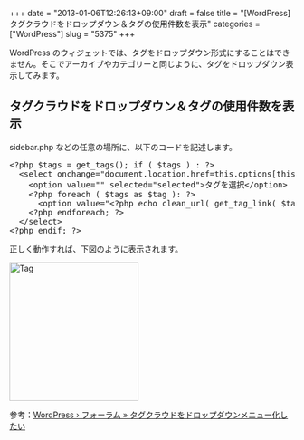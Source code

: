 +++
date = "2013-01-06T12:26:13+09:00"
draft = false
title = "[WordPress] タグクラウドをドロップダウン＆タグの使用件数を表示"
categories = ["WordPress"]
slug = "5375"
+++

WordPress のウィジェットでは、タグをドロップダウン形式にすることはできません。そこでアーカイブやカテゴリーと同じように、タグをドロップダウン表示してみます。

<h2>タグクラウドをドロップダウン＆タグの使用件数を表示</h2>

sidebar.php などの任意の場所に、以下のコードを記述します。

<pre class="prettyprint">
&lt;?php $tags = get_tags(); if ( $tags ) : ?>
  &lt;select onchange="document.location.href=this.options[this.selectedIndex].value;">
    &lt;option value="" selected="selected">タグを選択&lt;/option>
    &lt;?php foreach ( $tags as $tag ): ?>
      &lt;option value="&lt;?php echo clean_url( get_tag_link( $tag->term_id ) ); ?>">&lt;?php echo wp_specialchars( $tag->name ); ?> (&lt;?php echo $tag->count; ?>)&lt;/option>
    &lt;?php endforeach; ?>
  &lt;/select>
&lt;?php endif; ?>
</pre>

正しく動作すれば、下図のように表示されます。

<img class="align-center" src="/images/2013/01/tag.png" alt="Tag" title="tag.png" border="0" width="228" height="245" />

参考：<a href="http://ja.forums.wordpress.org/topic/1764" target="_blank">WordPress › フォーラム » タグクラウドをドロップダウンメニュー化したい</a>
